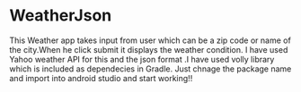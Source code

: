 # WeatherJson
This Weather app takes input from user which can be a zip code or name of the city.When he click submit it displays the weather condition.
I have used Yahoo weather API for this and the json format .I have used volly library which is included as dependecies in Gradle.
Just chnage the package name and import into android studio and start working!!
